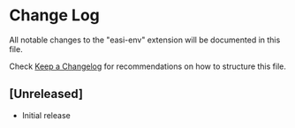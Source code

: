 # Change Log

All notable changes to the "easi-env" extension will be documented in this file.

Check [Keep a Changelog](http://keepachangelog.com/) for recommendations on how to structure this file.

## [Unreleased]

- Initial release